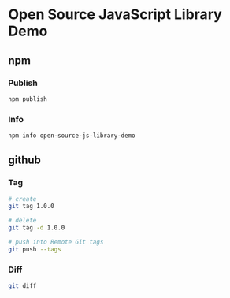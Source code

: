 # Open Source JavaScript Library Demo

## npm

### Publish

```bash
npm publish
```

### Info

```bash
npm info open-source-js-library-demo
```

## github

### Tag

```bash
# create
git tag 1.0.0

# delete
git tag -d 1.0.0

# push into Remote Git tags
git push --tags
```

### Diff

```bash
git diff
```
